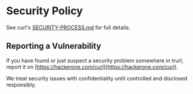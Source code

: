 <!--
Copyright (C) Daniel Stenberg, <daniel@haxx.se>, et al.
SPDX-License-Identifier: curl
-->
# Security Policy

See curl's
[SECURITY-PROCESS.md](https://github.com/curl/curl/blob/master/docs/SECURITY-PROCESS.md)
for full details.

## Reporting a Vulnerability

If you have found or just suspect a security problem somewhere in trurl,
report it on [https://hackerone.com/curl](https://hackerone.com/curl).

We treat security issues with confidentiality until controlled and disclosed responsibly.
